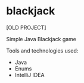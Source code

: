 # blackjack
[OLD PROJECT]

Simple Java Blackjack game

Tools and technologies used:
* Java
* Enums
* IntelliJ IDEA
